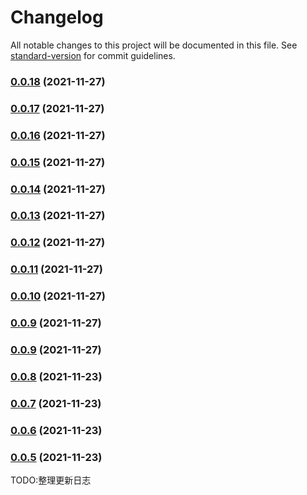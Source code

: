 # Changelog

All notable changes to this project will be documented in this file. See [standard-version](https://github.com/conventional-changelog/standard-version) for commit guidelines.

### [0.0.18](https://github.com/LiuWenXing1996/vue-cook/compare/v0.0.17...v0.0.18) (2021-11-27)

### [0.0.17](https://github.com/LiuWenXing1996/vue-cook/compare/v0.0.16...v0.0.17) (2021-11-27)

### [0.0.16](https://github.com/LiuWenXing1996/vue-cook/compare/v0.0.15...v0.0.16) (2021-11-27)

### [0.0.15](https://github.com/LiuWenXing1996/vue-cook/compare/v0.0.14...v0.0.15) (2021-11-27)

### [0.0.14](https://github.com/LiuWenXing1996/vue-cook/compare/v0.0.13...v0.0.14) (2021-11-27)

### [0.0.13](https://github.com/LiuWenXing1996/vue-cook/compare/v0.0.12...v0.0.13) (2021-11-27)

### [0.0.12](https://github.com/LiuWenXing1996/vue-cook/compare/v0.0.11...v0.0.12) (2021-11-27)

### [0.0.11](https://github.com/LiuWenXing1996/vue-cook/compare/v0.0.10...v0.0.11) (2021-11-27)

### [0.0.10](https://github.com/LiuWenXing1996/vue-cook/compare/v0.0.8...v0.0.10) (2021-11-27)

### [0.0.9](https://github.com/LiuWenXing1996/vue-cook/compare/v0.0.8...v0.0.9) (2021-11-27)

### [0.0.9](https://github.com/LiuWenXing1996/vue-cook/compare/v0.0.8...v0.0.9) (2021-11-27)

### [0.0.8](https://github.com/LiuWenXing1996/vue-cook/compare/v0.0.7...v0.0.8) (2021-11-23)

### [0.0.7](https://github.com/LiuWenXing1996/vue-cook/compare/v0.0.6...v0.0.7) (2021-11-23)

### [0.0.6](https://github.com/LiuWenXing1996/vue-cook/compare/v0.0.5...v0.0.6) (2021-11-23)

### [0.0.5](https://github.com/LiuWenXing1996/vue-cook/compare/v0.0.4...v0.0.5) (2021-11-23)

TODO:整理更新日志 